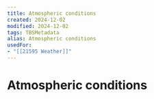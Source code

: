 ```yaml
---
title: Atmospheric conditions
created: 2024-12-02
modified: 2024-12-02
tags: TBSMetadata
alias: Atmospheric conditions
usedFor:
- "[[21595 Weather]]"
---
```

# Atmospheric conditions
